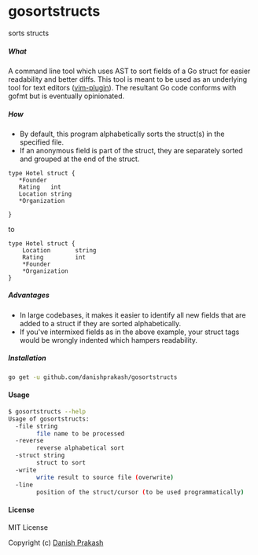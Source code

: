 # gosortstructs
sorts structs

##### What
A command line tool which uses AST to sort fields of a Go struct for easier readability and better diffs. This tool is meant to be used as an underlying tool for text editors ([vim-plugin](https://github.com/danishprakash/vim-gosortstructs)). The resultant Go code conforms with gofmt but is eventually opinionated.

##### How
- By default, this program alphabetically sorts the struct(s) in the specified file.
- If an anonymous field is part of the struct, they are separately sorted and grouped at the end of the struct.

```
type Hotel struct {
   *Founder
   Rating   int
   Location string
   *Organization

}
```
to

```
type Hotel struct {
	Location       string
	Rating         int
	*Founder
	*Organization
}
```

##### Advantages
- In large codebases, it makes it easier to identify all new fields that are added to a struct if they are sorted alphabetically.
- If you've intermixed fields as in the above example, your struct tags would be wrongly indented which hampers readability.

##### Installation

```sh
go get -u github.com/danishprakash/gosortstructs
```

#### Usage

```sh
$ gosortstructs --help
Usage of gosortstructs:
  -file string
        file name to be processed
  -reverse
        reverse alphabetical sort
  -struct string
        struct to sort
  -write
        write result to source file (overwrite)
  -line
        position of the struct/cursor (to be used programmatically)
```



#### License
MIT License

Copyright (c) [Danish Prakash](https://github.com/danishprakash)
